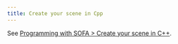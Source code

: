 ```yaml
---
title: Create your scene in Cpp 
---
```



See [Programming with SOFA > Create your scene in C++](https://www.sofa-framework.org/community/doc/programming-with-sofa/create-your-scene-in-cpp/).

